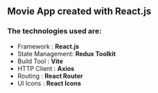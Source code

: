 ## Movie App created with React.js
### The technologies used are:
- Framework       : **React.js**
- State Management: **Redux Toolkit**
- Build Tool      : **Vite**
- HTTP Client     : **Axios**
- Routing         : **React Router**
- UI Icons        : **React Icons**